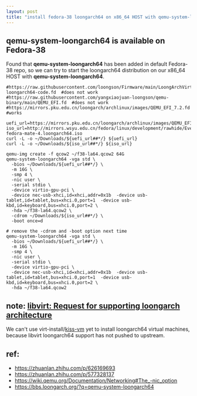```yaml
---
layout: post
title: "install fedora-38 loongarch64 on x86_64 HOST with qemu-system-loongarch64"
---
```


## qemu-system-loongarch64 is available on Fedora-38
Found that **qemu-system-loongarch64** has been added in default Fedora-38 repo, so we can try to start the loongarch64 distribution on our x86_64 HOST with **qemu-system-loongarch64**.

```
#https://raw.githubusercontent.com/loongson/Firmware/main/LoongArchVirtMachine/edk2-loongarch64-code.fd  #does not work
#https://raw.githubusercontent.com/yangxiaojuan-loongson/qemu-binary/main/QEMU_EFI.fd  #does not work
#https://mirrors.pku.edu.cn/loongarch/archlinux/images/QEMU_EFI_7.2.fd  #works

uefi_url=https://mirrors.pku.edu.cn/loongarch/archlinux/images/QEMU_EFI_7.2.fd
iso_url=http://mirrors.wsyu.edu.cn/fedora/linux/development/rawhide/Everything/loongarch64/iso/livecd-fedora-mate-4.loongarch64.iso
curl -L -o ~/Downloads/${uefi_url##*/} ${uefi_url}
curl -L -o ~/Downloads/${iso_url##*/} ${iso_url}

qemu-img create -f qcow2 ~/f38-la64.qcow2 64G
qemu-system-loongarch64 -vga std \
  -bios ~/Downloads/${uefi_url##*/} \
  -m 16G \
  -smp 4 \
  -nic user \
  -serial stdio \
  -device virtio-gpu-pci \
  -device nec-usb-xhci,id=xhci,addr=0x1b  -device usb-tablet,id=tablet,bus=xhci.0,port=1  -device usb-kbd,id=keyboard,bus=xhci.0,port=2 \
  -hda ~/f38-la64.qcow2 \
  -cdrom ~/Downloads/${iso_url##*/} \
  -boot once=d

# remove the -cdrom and -boot option next time
qemu-system-loongarch64 -vga std \
  -bios ~/Downloads/${uefi_url##*/} \
  -m 16G \
  -smp 4 \
  -nic user \
  -serial stdio \
  -device virtio-gpu-pci \
  -device nec-usb-xhci,id=xhci,addr=0x1b  -device usb-tablet,id=tablet,bus=xhci.0,port=1  -device usb-kbd,id=keyboard,bus=xhci.0,port=2 \
  -hda ~/f38-la64.qcow2
```

## note: [libvirt: Request for supporting loongarch architecture](https://gitlab.com/libvirt/libvirt/-/issues/471)
We can't use virt-install/[kiss-vm](https://github.com/tcler/kiss-vm-ns) yet to install loongarch64 virtual machines, because libvirt loongarch64 support has not pushed to upstream.

## ref:
- https://zhuanlan.zhihu.com/p/626169693
- https://zhuanlan.zhihu.com/p/577328137
- https://wiki.qemu.org/Documentation/Networking#The_-nic_option
- https://bbs.loongarch.org/?q=qemu-system-loongarch64
